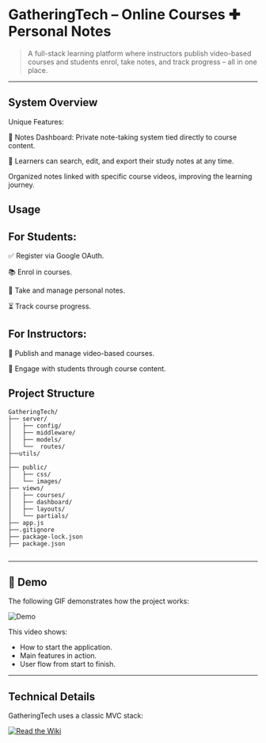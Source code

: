# GatheringTech – Online Courses ✚ Personal Notes

> A full-stack learning platform where instructors publish video-based courses and students enrol, take notes, and track progress – all in one place.

---

## System Overview

Unique Features:

🎯 Notes Dashboard: Private note-taking system tied directly to course content.

🔎 Learners can search, edit, and export their study notes at any time.

Organized notes linked with specific course videos, improving the learning journey.

## Usage
## For Students:

✅ Register via Google OAuth.

📚 Enrol in courses.

📝 Take and manage personal notes.

⏳ Track course progress.

## For Instructors:

🚀 Publish and manage video-based courses.

📢 Engage with students through course content.

## Project Structure

```
GatheringTech/
├── server/
│   ├── config/
│   ├── middleware/
│   ├── models/
│   └──  routes/
├──utils/
│ 
├── public/
│   ├── css/
│   └── images/
├── views/
│   ├── courses/
│   ├── dashboard/
│   ├── layouts/
│   └── partials/
├── app.js
├──.gitignore
├── package-lock.json
├── package.json


```
---
## 🎥 Demo

The following GIF demonstrates how the project works:

![Demo](assets/yourgif.gif)

This video shows:
- How to start the application.
- Main features in action.
- User flow from start to finish.

---

## Technical Details

GatheringTech uses a classic MVC stack:

[![Read the Wiki](https://img.shields.io/badge/Wiki-Read%20More-blue?style=flat-square)](https://github.com/Yaser-Alshareef/GatheringTech-Learning-Platform/wiki)

